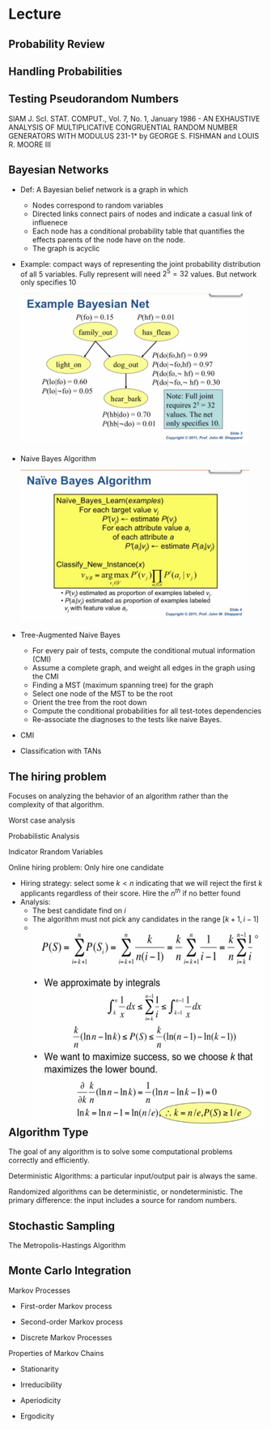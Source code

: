 

# Lecture

## Probability Review

## Handling Probabilities

## Testing Pseudorandom Numbers

SlAM J. ScI. STAT. COMPUT., Vol. 7, No. 1, January 1986 - AN EXHAUSTIVE ANALYSIS OF MULTIPLICATIVE CONGRUENTIAL RANDOM NUMBER GENERATORS WITH MODULUS 231-1* by GEORGE S. FISHMAN and LOUIS R. MOORE III

## Bayesian Networks

- Def: A Bayesian belief network is a graph in which 
  - Nodes correspond to random variables
  - Directed links connect pairs of nodes and indicate a casual link of influenece
  - Each node has a conditional probability table that quantifies the effects parents of the node have on the node. 
  - The graph is acyclic

- Example: compact ways of representing the joint probability distribution of all 5 variables. Fully represent will need $2^5=32$ values. But network only specifies 10

  <img src="Img/w05-01.png" alt="drawing" style="height:300px;"/>

- Naive Bayes Algorithm

  <img src="Img/w05-02.png" alt="drawing" style="height:300px;"/>

- Tree-Augmented Naive Bayes
  - For every pair of tests, compute the conditional mutual information (CMI)
  - Assume a complete graph, and weight all edges in the graph using the CMI
  - Finding a MST (maximum spanning tree) for the graph
  - Select one node of the MST to be the root
  - Orient the tree from the root down
  - Compute the conditional probabilities for all test-totes dependencies
  - Re-associate the diagnoses to the tests like naive Bayes. 
- CMI

- Classification with TANs

## The hiring problem

Focuses on analyzing the behavior of an algorithm rather than the complexity of that algorithm.

Worst case analysis

Probabilistic Analysis

Indicator Rrandom Variables

Online hiring problem: Only hire one candidate

- Hiring strategy: select some $k<n$ indicating that we will reject the first $k$ applicants regardless of their score. Hire the $n^{th}$ if no better found
- Analysis:
  - The best candidate find on $i$
  - The algorithm must not pick any candidates in the range $[k+1, i-1]$
  - <img src="Img/w05-03.png" align='left' alt="drawing" style="height:100px;"/>
  - <img src="Img/w05-04.png" align='left' alt="drawing" style="height:300px;"/>

 

## Algorithm Type

The goal of any algorithm is to solve some computational problems correctly and efficiently.

Deterministic Algorithms: a particular input/output pair is always the same.

Randomized algorithms can be deterministic, or nondeterministic.  The primary difference: the input includes a source for random numbers.

## Stochastic Sampling

The Metropolis-Hastings Algorithm

## Monte Carlo Integration

Markov Processes

- First-order Markov process

- Second-order Markov process

- Discrete Markov Processes

Properties of Markov Chains

- Stationarity
- Irreducibility
- Aperiodicity

- Ergodicity
